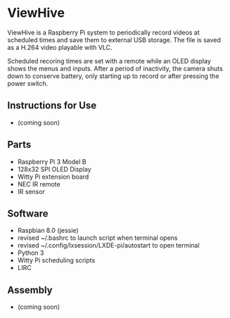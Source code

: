 # ViewHive

ViewHive is a Raspberry Pi system to periodically record videos at scheduled times and save them to external USB storage. The file is saved as a H.264 video playable with VLC.

Scheduled recoring times are set with a remote while an OLED display shows the menus and inputs. After a period of inactivity, the camera shuts down to conserve battery, only starting up to record or after pressing the power switch.

## Instructions for Use
* (coming soon)


## Parts
* Raspberry Pi 3 Model B
* 128x32 SPI OLED Display
* Witty Pi extension board
* NEC IR remote
* IR sensor

## Software
* Raspbian 8.0 (jessie)
 * revised ~/.bashrc to launch script when terminal opens
 * revised ~/.config/lxsession/LXDE-pi/autostart to open terminal
* Python 3
* Witty Pi scheduling scripts
* LIRC

## Assembly
* (coming soon)
